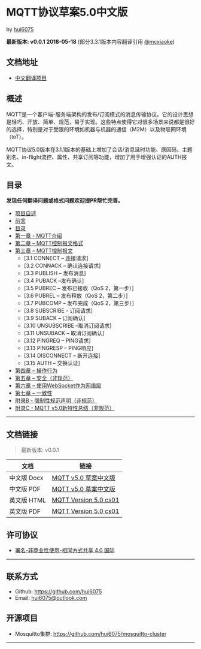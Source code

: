 # MQTT协议草案5.0中文版

by [hui6075](https://github.com/hui6075)

**最新版本: v0.0.1 2018-05-18** (部分3.3.1版本内容翻译引用 [@mcxiaoke](https://github.com/mcxiaoke/mqtt))

## 文档地址

- [中文翻译项目](https://github.com/hui6075/mqtt_v5)

## 概述

MQTT是一个客户端-服务端架构的发布/订阅模式的消息传输协议。它的设计思想是轻巧、开放、简单、规范，易于实现。这些特点使得它对很多场景来说都是很好的选择，特别是对于受限的环境如机器与机器的通信（M2M）以及物联网环境（IoT）。

MQTT协议5.0版本在3.1.1版本的基础上增加了会话/消息延时功能、原因码、主题别名、in-flight流控、属性、共享订阅等功能，增加了用于增强认证的AUTH报文。

## 目录

**发现任何翻译问题或格式问题欢迎提PR帮忙完善。**

- [项目自述](README.md)
- [前言](mqtt/00-Preface.md)
- [目录](mqtt/00-Contents.md)
- [第一章 - MQTT介绍](mqtt/01-Introduction.md)
- [第二章 – MQTT控制报文格式](mqtt/02-ControlPacketFormat.md)
- [第三章 – MQTT控制报文](mqtt/03-ControlPackets.md)
	- [3.1 CONNECT – 连接请求]
	- [3.2 CONNACK – 确认连接请求]
	- [3.3 PUBLISH – 发布消息]
	- [3.4 PUBACK –发布确认]
	- [3.5 PUBREC – 发布已接收（QoS 2，第一步）]
	- [3.6 PUBREL – 发布释放（QoS 2，第二步）]
	- [3.7 PUBCOMP – 发布完成（QoS 2，第三步）]
	- [3.8 SUBSCRIBE - 订阅请求]
	- [3.9 SUBACK – 订阅确认]
	- [3.10 UNSUBSCRIBE –取消订阅请求]
	- [3.11 UNSUBACK – 取消订阅确认]
	- [3.12 PINGREQ – PING请求]
	- [3.13 PINGRESP – PING响应]
	- [3.14 DISCONNECT – 断开连接]
	- [3.15 AUTH – 交换认证]
- [第四章 – 操作行为](mqtt/04-OperationalBehavior.md)
- [第五章 – 安全（非规范）](mqtt/05-Security.md)
- [第六章 – 使用WebSocket作为网络层](mqtt/06-WebSocket.md)
- [第七章 – 一致性](mqtt/07-Conformance.md)
- [附录B - 强制性规范声明（非规范）](mqtt/08-AppendixB.md)
- [附录C - MQTT v5.0新特性总结（非规范）](mqtt/09-AppendixC.md)

------

## 文档链接

>最新版本: v0.0.1

文档|链接
----|----
中文版 Docx | [MQTT v5.0 草案中文版](https://github.com/hui6075/mqtt_v5/blob/master/protocol/mqtt-v5.0-zh_cn.docx)
中文版 PDF | [MQTT v5.0 草案中文版](https://github.com/hui6075/mqtt_v5/blob/master/protocol/mqtt-v5.0-zh_cn.pdf)
英文版 HTML | [MQTT Version 5.0 cs01](http://docs.oasis-open.org/mqtt/mqtt/v5.0/mqtt-v5.0.html)
英文版 PDF | [MQTT Version 5.0 cs01](http://docs.oasis-open.org/mqtt/mqtt/v5.0/cs01/mqtt-v5.0-cs01.pdf)


## 许可协议

- [署名-非商业性使用-相同方式共享 4.0 国际](https://creativecommons.org/licenses/by-nc-sa/4.0/legalcode)

------

## 联系方式

* Github: <https://github.com/hui6075>
* Email: [hui6075@outlook.com](mailto:hui6075#outlook.com)

## 开源项目

* Mosquitto集群: <https://github.com/hui6075/mosquitto-cluster>

------


